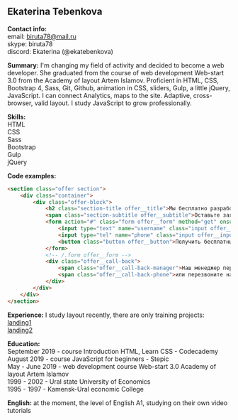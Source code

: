 ## Ekaterina Tebenkova

**Contact info:**  
  email: biruta78@mail.ru  
  skype: biruta78  
  discord: Ekaterina (@ekatebenkova) 

**Summary:** I'm changing my field of activity and decided to become a web developer.
She graduated from the course of web development Web-start 3.0 from the Academy of layout Artem Islamov.
Proficient in HTML, CSS, Bootstrap 4, Sass, Git, Github, animation in CSS, sliders, Gulp, a little jQuery, JavaScript. I can connect Analytics, maps to the site.
Adaptive, cross-browser, valid layout.
I study JavaScript to grow professionally.

**Skills:**  
  HTML  
  CSS  
  Sass  
  Bootstrap  
  Gulp  
  jQuery 

**Code examples:**  

```HTML
<section class="offer section">
    <div class="container">
        <div class="offer-block">
            <h2 class="section-title offer__title">Мы бесплатно разработаем дизайн-проект Вашего жилья      и реализуем его!</h2>
            <span class="section-subtitle offer__subtitle">Оставьте заявку на разработку бесплатного дизайн-проекта!</span>
            <form action="#" class="form offer__form" method="get" onsubmit="ym(53986588, 'reachGoal', 'offer-form'); return true;" id="offer-form">
                <input type="text" name="username" class="input offer__input" placeholder="Ваше имя">
                <input type="tel" name="phone" class="input offer__input phone" placeholder="Ваш телефон">
                <button class="button offer__button">Получить бесплатный  дизайн-проект</button>
            </form>
            <!-- /.form offer__form -->
            <div class="offer__call-back">
                <span class="offer__call-back-manager">Наш менеджер перезвонит Вам в течение 60 секунд</span>
                <span class="offer__call-back-phone">или перезвоните нам сами <br><b>+7 (495) 42-251-31</b></span>
            </div>
        </div>
    </div>
</section>
```  

**Experience:** I study layout recently, there are only training projects:  
  [landing1](https://ekatebenkova.ru/projects/Logo/index.html)  
  [landing2](https://ekatebenkova.ru/projects/repair/index.html)  

**Education:**  
September 2019 - course Introduction HTML, Learn CSS - Codecademy  
August 2019 - course JavaScript for beginners - Stepic  
May - June 2019 - web development course Web-start 3.0 Academy of layout Artem Islamov  
1999 - 2002 - Ural state University of Economics  
1995 - 1997 - Kamensk-Ural economic College

**English:** at the moment, the level of English A1, studying on their own video tutorials